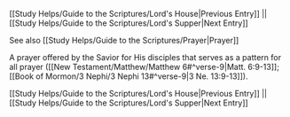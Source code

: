 [[Study Helps/Guide to the Scriptures/Lord's House|Previous Entry]]  ||  [[Study Helps/Guide to the Scriptures/Lord's Supper|Next Entry]]

 See also [[Study Helps/Guide to the Scriptures/Prayer|Prayer]]

 A prayer offered by the Savior for His disciples that serves as a pattern for all prayer ([[New Testament/Matthew/Matthew 6#^verse-9|Matt. 6:9-13]]; [[Book of Mormon/3 Nephi/3 Nephi 13#^verse-9|3 Ne. 13:9-13]]).

[[Study Helps/Guide to the Scriptures/Lord's House|Previous Entry]]  ||  [[Study Helps/Guide to the Scriptures/Lord's Supper|Next Entry]]